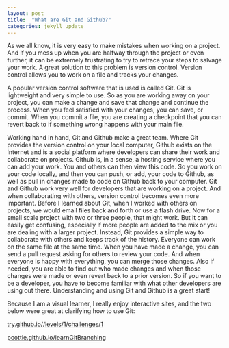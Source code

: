 ```yaml
---
layout: post
title:  "What are Git and Github?"
categories: jekyll update
---
```


As we all know, it is very easy to make mistakes when working on a project. And if you mess up when you are halfway through the project or even further, it can be extremely frustrating to try to retrace your steps to salvage your work. A great solution to this problem is version control. Version control allows you to work on a file and tracks your changes.

A popular version control software that is used is called Git. Git is lightweight and very simple to use. So as you are working away on your project, you can make a change and save that change and continue the process. When you feel satisfied with your changes, you can save, or commit. When you commit a file, you are creating a checkpoint that you can revert back to if something wrong happens with your main file.

Working hand in hand, Git and Github make a great team. Where Git provides the version control on your local computer, Github exists on the Internet and is a social platform where developers can share their work and collaborate on projects. Github is, in a sense, a hosting service where you can add your work. You and others can then view this code. So you work on your code locally, and then you can push, or add, your code to Github, as well as pull in changes made to code on Github back to your computer. Git and Github work very well for developers that are working on a project. And when collaborating with others, version control becomes even more important. Before I learned about Git, when I worked with others on projects, we would email files back and forth or use a flash drive. Now for a small scale project with two or three people, that might work. But it can easily get confusing, especially if more people are added to the mix or you are dealing with a larger project. Instead, Git provides a simple way to collaborate with others and keeps track of the history. Everyone can work on the same file at the same time. When you have made a change, you can send a pull request asking for others to review your code. And when everyone is happy with everything, you can merge those changes. Also if needed, you are able to find out who made changes and when those changes were made or even revert back to a prior version. So if you want to be a developer, you have to become familiar with what other developers are using out there. Understanding and using Git and Github is a great start!

Because I am a visual learner, I really enjoy interactive sites, and the two below were great at clarifying how to use Git: 

[try.github.io//levels/1/challenges/1](http://try.github.io//levels/1/challenges/1)

[pcottle.github.io/learnGitBranching](http://pcottle.github.io/learnGitBranching)